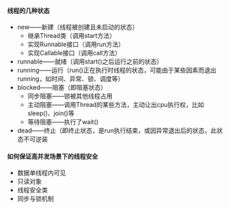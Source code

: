 #### 线程的几种状态 

- new——新建（线程被创建且未启动的状态）
  - 继承Thread类（调用start方法）
  - 实现Runnable接口（调用run方法）
  - 实现Callable接口（调用call方法）
- runnable——就绪（调用start()之后运行之前的状态）
- running——运行（run()正在执行时线程的状态，可能由于某些因素而退出running，如时间、异常、锁、调度等）
- blocked——阻塞（即阻塞状态）
  - 同步阻塞——锁被其他线程占用
  - 主动阻塞——调用Thread的某些方法，主动让出cpu执行权，比如sleep()、join()等
  - 等待阻塞——执行了wait()
- dead——终止（即终止状态，是run执行结束，或因异常退出后的状态，此状态不可逆装

#### 如何保证高并发场景下的线程安全

- 数据单线程内可见
- 只读对象
- 线程安全类
- 同步与锁机制